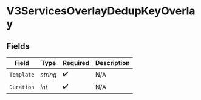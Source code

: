 # V3ServicesOverlayDedupKeyOverlay


## Fields

| Field              | Type               | Required           | Description        |
| ------------------ | ------------------ | ------------------ | ------------------ |
| `Template`         | *string*           | :heavy_check_mark: | N/A                |
| `Duration`         | *int*              | :heavy_check_mark: | N/A                |